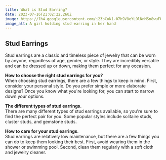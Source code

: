 ```yaml
---
title: What is Stud Earring?
date: 2023-07-16T21:02:22.260Z
image: https://lh4.googleusercontent.com/j23bCuN1-07h9V8eYLOlNnMSn8wuFUSHpGFeIz1ZD0k6MnNQGsoaqXZpuQOwUxZFMovWVCbR88JIutupQ9M2c8xfK-6nuhFP7-R7cSYJS-Qyt6gFcXYei8TSJz5yCBYSCA=w1280
image_alt: A girl holding stud earring in her hand
---
```

## Stud Earrings

Stud earrings are a classic and timeless piece of jewelry that can be worn by anyone, regardless of age, gender, or style. They are incredibly versatile and can be dressed up or down, making them perfect for any occasion.

**How to choose the right stud earrings for you?**\
When choosing stud earrings, there are a few things to keep in mind. First, consider your personal style. Do you prefer simple or more elaborate designs? Once you know what you're looking for, you can start to narrow down your options.

**The different types of stud earrings.**\
There are many different types of stud earrings available, so you're sure to find the perfect pair for you. Some popular styles include solitaire studs, cluster studs, and gemstone studs.

**How to care for your stud earrings.**\
Stud earrings are relatively low maintenance, but there are a few things you can do to keep them looking their best. First, avoid wearing them in the shower or swimming pool. Second, clean them regularly with a soft cloth and jewelry cleaner.